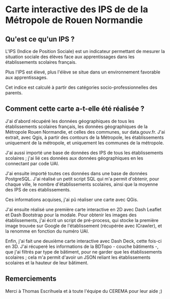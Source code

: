# Carte interactive des IPS de de la Métropole de Rouen Normandie

## Qu'est ce qu'un IPS ?

L'IPS (Indice de Position Sociale) est un indicateur permettant de mesurer la situation sociale des élèves face aux apprentissages dans les établissements scolaires français. 

Plus l'IPS est élevé, plus l'élève se situe dans un environnement favorable aux apprentissages.

Cet indice est calculé à partir des catégories socio-professionnelles des parents.

## Comment cette carte a-t-elle été réalisée ?

J'ai d'abord récupéré les données géographiques de tous les établissements scolaires français, les données géographiques de la Métropole Rouen Normandie, et celles des communes, sur data.gouv.fr. J'ai extrait, avec Qgis, à partir des contours de la Métropole, les établissements uniquement de la métropole, et uniquement les communes de la métropole. 

J'ai aussi importé une base de données des IPS de tous les établissements scolaires ; j'ai lié ces données aux données géographiques en les connectant par code UAI.

J'ai ensuite importé toutes ces données dans une base de données PostgreSQL. J'ai réalisé un petit script SQL qui m'a permit d'obtenir, pour chaque ville, le nombre d'établissements scolaires, ainsi que la moyenne des IPS de ces établissements.

Ces informations acquises, j'ai pû réaliser une carte avec QGis. 

J'ai ensuite réalisé une première carte interactive en 2D avec Dash Leaflet et Dash Bootstrap pour la modale. 
Pour obtenir les images des établissements, j'ai écrit un script de pré-process, qui stocke la première image trouvée sur Google de l'établissement (récupérée avec ICrawler), et la renomme en fonction du numéro UAI. 

Enfin, j'ai fait une deuxième carte interactive avec Dash Deck, cette fois-ci en 3D. 
J'ai récuperé les informations de la BDTopo - couche bâtiments -, que j'ai filtrés par type de bâtiment, pour ne garder que les établissements scolaires ; cela m'a permit d'avoir un JSON reliant les établissements scolaires et la hauteur de leur bâtiment.


## Remerciements

Merci à Thomas Escrihuela et à toute l'équipe du CEREMA pour leur aide ;)
